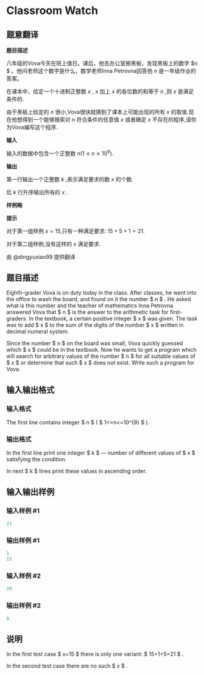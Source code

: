 # Classroom Watch

## 题意翻译

**题目描述**

八年级的Vova今天在班上值日。课后，他去办公室擦黑板，发现黑板上的数字 $n $ 。他问老师这个数字是什么，数学老师Inna Petrovna回答他 $n$ 是一年级作业的答案。

在课本中，给定一个十进制正整数 $x$ , $x$ 加上 $x$ 的各位数的和等于 $n$ ,则 $x$ 是满足条件的.

由于黑板上给定的 $n$ 很小,Vova很快就猜到了课本上可能出现的所有 $x$ 的取值.现在他想得到一个能够搜索对 $n$ 符合条件的任意值 $x$ 或者确定 $x$ 不存在的程序,请你为Vova编写这个程序.

**输入**

输入的数据中包含一个正整数 $n (1 ≤ n ≤ 10^9)$.

**输出**

第一行输出一个正整数 $k$ ,表示满足要求的数 $x$ 的个数.

后 $k$ 行升序输出所有的 $x$ .

**样例略**

**提示**

对于第一组样例 $x=15$,只有一种满足要求: $15+5+1=21$.

对于第二组样例,没有这样的 $x$ 满足要求.

由 @dingyuxiao99 提供翻译

## 题目描述

Eighth-grader Vova is on duty today in the class. After classes, he went into the office to wash the board, and found on it the number $ n $ . He asked what is this number and the teacher of mathematics Inna Petrovna answered Vova that $ n $ is the answer to the arithmetic task for first-graders. In the textbook, a certain positive integer $ x $ was given. The task was to add $ x $ to the sum of the digits of the number $ x $ written in decimal numeral system.

Since the number $ n $ on the board was small, Vova quickly guessed which $ x $ could be in the textbook. Now he wants to get a program which will search for arbitrary values of the number $ n $ for all suitable values of $ x $ or determine that such $ x $ does not exist. Write such a program for Vova.

## 输入输出格式

### 输入格式

The first line contains integer $ n $ ( $ 1<=n<=10^{9} $ ).

### 输出格式

In the first line print one integer $ k $ — number of different values of $ x $ satisfying the condition.

In next $ k $ lines print these values in ascending order.

## 输入输出样例

### 输入样例 #1

```cpp
21

```
### 输出样例 #1

```cpp
1
15

```
### 输入样例 #2

```cpp
20

```
### 输出样例 #2

```cpp
0

```
## 说明

In the first test case $ x=15 $ there is only one variant: $ 15+1+5=21 $ .

In the second test case there are no such $ x $ .

